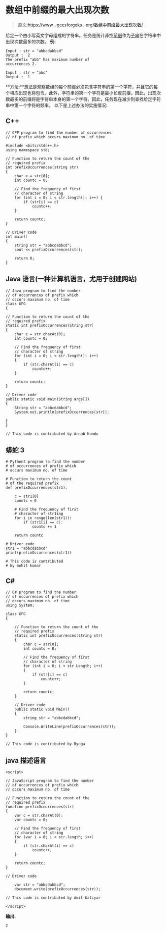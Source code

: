 # 数组中前缀的最大出现次数

> 原文:[https://www . geesforgeks . org/数组中前缀最大出现次数/](https://www.geeksforgeeks.org/maximum-occurrence-of-prefix-in-the-array/)

给定一个由小写英文字母组成的字符串。任务是统计非空[前缀](https://en.wikipedia.org/wiki/Prefix)作为[子串](https://en.wikipedia.org/wiki/Substring)在字符串中出现次数最多的次数。
**例:**

```
Input : str = "abbcdabbcd"
Output :  2
The prefix "abb" has maximum number of 
occurrences 2.

Input : str = "abc"
Output :  1
```

**方法:**想法是观察数组的每个前缀必须包含字符串的第一个字符，并且它的每个相应出现也将包含。此外，字符串的第一个字符是最小长度前缀。因此，出现次数最多的前缀将是字符串本身的第一个字符。因此，任务现在减少到查找给定字符串中第一个字符的频率。
以下是上述办法的实施情况:

## C++

```
// CPP program to find the number of occurrences
// of prefix which occurs maximum no. of time

#include <bits/stdc++.h>
using namespace std;

// Function to return the count of the
// required prefix
int prefixOccurrences(string str)
{
    char c = str[0];
    int countc = 0;

    // Find the frequency of first
    // character of string
    for (int i = 0; i < str.length(); i++) {
        if (str[i] == c)
            countc++;
    }

    return countc;
}

// Driver code
int main()
{
    string str = "abbcdabbcd";
    cout << prefixOccurrences(str);

    return 0;
}
```

## Java 语言(一种计算机语言，尤用于创建网站)

```
// Java program to find the number
// of occurrences of prefix which
// occurs maximum no. of time
class GFG
{

// Function to return the count of the
// required prefix
static int prefixOccurrences(String str)
{
    char c = str.charAt(0);
    int countc = 0;

    // Find the frequency of first
    // character of string
    for (int i = 0; i < str.length(); i++)
    {
        if (str.charAt(i) == c)
            countc++;
    }

    return countc;
}

// Driver code
public static void main(String args[])
{
    String str = "abbcdabbcd";
    System.out.println(prefixOccurrences(str));

}
}

// This code is contributed by Arnab Kundu
```

## 蟒蛇 3

```
# Python3 program to find the number
# of occurrences of prefix which
# occurs maximum no. of time

# Function to return the count
# of the required prefix
def prefixOccurrences(str1):

    c = str1[0]
    countc = 0

    # Find the frequency of first
    # character of str1ing
    for i in range(len(str1)):
        if (str1[i] == c):
            countc += 1

    return countc

# Driver code
str1 = "abbcdabbcd"
print(prefixOccurrences(str1))

# This code is contributed
# by mohit kumar
```

## C#

```
// C# program to find the number
// of occurrences of prefix which
// occurs maximum no. of time
using System;

class GFG
{

    // Function to return the count of the
    // required prefix
    static int prefixOccurrences(string str)
    {
        char c = str[0];
        int countc = 0;

        // Find the frequency of first
        // character of string
        for (int i = 0; i < str.Length; i++)
        {
            if (str[i] == c)
                countc++;
        }

        return countc;
    }

    // Driver code
    public static void Main()
    {
        string str = "abbcdabbcd";

        Console.WriteLine(prefixOccurrences(str));
    }
}

// This code is contributed by Ryuga
```

## java 描述语言

```
<script>

// JavaScript program to find the number
// of occurrences of prefix which
// occurs maximum no. of time

// Function to return the count of the
// required prefix
function prefixOccurrences(str)
{
    var c = str.charAt(0);
    var countc = 0;

    // Find the frequency of first
    // character of string
    for (var i = 0; i < str.length; i++)
    {
        if (str.charAt(i) == c)
            countc++;
    }

    return countc;
}

// Driver code

    var str = "abbcdabbcd";
    document.write(prefixOccurrences(str));

// This code is contributed by Amit Katiyar

</script>
```

**输出:**

```
2
```